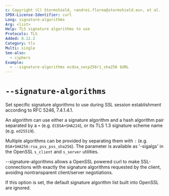```yaml
---
c: Copyright (C) Stormshield, <andrei.florea@stormshield.eu>, et al.
SPDX-License-Identifier: curl
Long: signature-algorithms
Arg: <list>
Help: TLS signature algorithms to use
Protocols: TLS
Added: 8.12.2
Category: tls
Multi: single
See-also:
  - ciphers
Example:
  - --signature-algorithms ecdsa_secp256r1_sha256 $URL
---
```


# `--signature-algorithms`

Set specific signature algorithms to use during SSL session establishment according to RFC
5246, 7.4.1.4.1.

An algorithm can use either a signature algorithm and a hash algorithm pair separated by a
`+` (e.g. `ECDSA+SHA224`), or its TLS 1.3 signature scheme name (e.g. `ed25519`).

Multiple algorithms can be provided by separating them with `:`
(e.g. `DSA+SHA256:rsa_pss_pss_sha256`). The parameter is available as '-sigalgs' in the
OpenSSL `s_client` and `s_server` utilities.

--signature-algorithms allows a OpenSSL powered curl to make SSL-connections with exactly
the signature algorithms requested by the client, avoiding nontransparent client/server
negotiations.

If this option is set, the default signature algorithm list built into OpenSSL are ignored.
